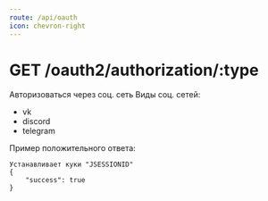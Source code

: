 ```yaml
---
route: /api/oauth
icon: chevron-right
---
```


# GET /oauth2/authorization/:type
Авторизоваться через соц. сеть
Виды соц. сетей:
- vk
- discord
- telegram

Пример положительного ответа:
```
Устанавливает куки "JSESSIONID"
{
    "success": true
}
```
